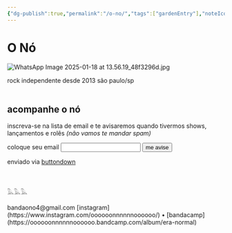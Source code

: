 ```yaml
---
{"dg-publish":true,"permalink":"/o-no/","tags":["gardenEntry"],"noteIcon":"✦"}
---
```


# O Nó

![WhatsApp Image 2025-01-18 at 13.56.19_48f3296d.jpg](/img/user/img/WhatsApp%20Image%202025-01-18%20at%2013.56.19_48f3296d.jpg)

rock independente desde 2013
são paulo/sp
<br><br>
## acompanhe o nó
inscreva-se na lista de email e te avisaremos quando tivermos shows, lançamentos e rolês *(não vamos te mandar spam)*

<form
  action="https://buttondown.com/api/emails/embed-subscribe/onorock"
  method="post"
  target="popupwindow"
  onsubmit="window.open('https://buttondown.com/onorock', 'popupwindow')"
  class="embeddable-buttondown-form"
>
  <label for="bd-email">coloque seu email</label>
  <input type="email" name="email" id="bd-email" />
  
  <input type="submit" value="me avise" />
  <p>
    enviado via <a href="https://buttondown.com/refer/onorock" target="_blank">buttondown</a>
    
  </p>
</form>
<br><br>
𓅓𓅓𓅓
<br><br>
bandaono4@gmail.com
[instagram](https://www.instagram.com/oooooonnnnnnoooooo/) • [bandacamp](https://oooooonnnnnnoooooo.bandcamp.com/album/era-normal)

<div style='display:none;'>
![b2.gif](/img/user/img/b2.gif)
</div>

